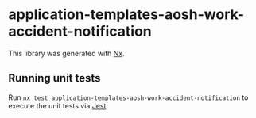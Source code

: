 # application-templates-aosh-work-accident-notification

This library was generated with [Nx](https://nx.dev).

## Running unit tests

Run `nx test application-templates-aosh-work-accident-notification` to execute the unit tests via [Jest](https://jestjs.io).
